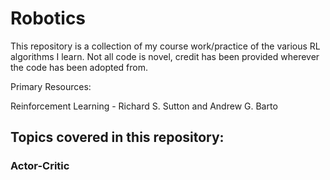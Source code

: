 # Robotics
This repository is a collection of my course work/practice of the various RL algorithms I learn. Not all code is novel, credit has been provided wherever the code has been adopted from. 

Primary Resources: 

Reinforcement Learning - Richard S. Sutton and Andrew G. Barto

## Topics covered in this repository: 
### Actor-Critic
